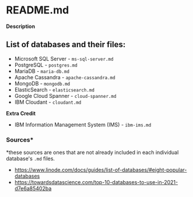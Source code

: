 # README.md
**Description**



## List of databases and their files:
* Microsoft SQL Server - `ms-sql-server.md`
* PostgreSQL - `postgres.md`
* MariaDB - `maria-db.md`
* Apache Cassandra - `apache-cassandra.md`
* MongoDB - `mongodb.md`
* ElasticSearch - `elasticsearch.md`
* Google Cloud Spanner - `cloud-spanner.md`
* IBM Cloudant - `cloudant.md`

**Extra Credit**
* IBM Information Management System (IMS) - `ibm-ims.md`

### Sources*
*these sources are ones that are not already included in each individual database's `.md` files.
* https://www.linode.com/docs/guides/list-of-databases/#eight-popular-databases
* https://towardsdatascience.com/top-10-databases-to-use-in-2021-d7e6a85402ba
